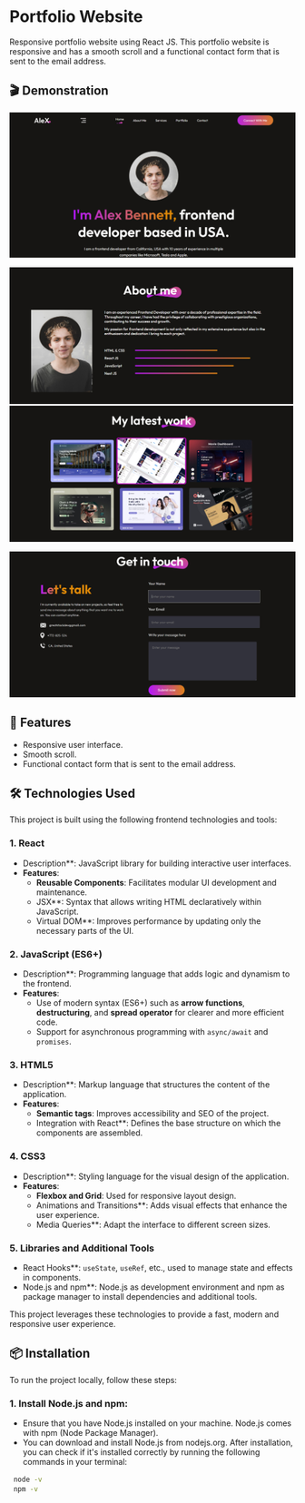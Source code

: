 # Portfolio Website

Responsive portfolio website using React JS. This portfolio website is responsive and has a smooth scroll and a functional contact form that is sent to the email address.


## 🎬 Demonstration

<p float="center">
  <img src="https://github.com/joanadecastro/portfolio-react/blob/main/src/assets/cap1.png"  />

</p>
<p float="center">
  <img src="https://github.com/joanadecastro/portfolio-react/blob/main/src/assets/cap2.png" width="500" />
  <img src="https://github.com/joanadecastro/portfolio-react/blob/main/src/assets/cap3.png" width="500" />
</p>
<p float="center">
  <img src="https://github.com/joanadecastro/portfolio-react/blob/main/src/assets/cap4.png"/>

</p>


## 🚀 Features

- Responsive user interface.
- Smooth scroll.
- Functional contact form that is sent to the email address.

## 🛠️ Technologies Used

This project is built using the following frontend technologies and tools:

### 1. React
- Description**: JavaScript library for building interactive user interfaces.
- **Features**:
  - **Reusable Components**: Facilitates modular UI development and maintenance.
  - JSX**: Syntax that allows writing HTML declaratively within JavaScript.
  - Virtual DOM**: Improves performance by updating only the necessary parts of the UI.

### 2. JavaScript (ES6+)
- Description**: Programming language that adds logic and dynamism to the frontend.
- **Features**:
  - Use of modern syntax (ES6+) such as **arrow functions**, **destructuring**, and **spread operator** for clearer and more efficient code.
  - Support for asynchronous programming with `async/await` and `promises`.

### 3. HTML5
- Description**: Markup language that structures the content of the application.
- **Features**:
  - **Semantic tags**: Improves accessibility and SEO of the project.
  - Integration with React**: Defines the base structure on which the components are assembled.

### 4. CSS3
- Description**: Styling language for the visual design of the application.
- **Features**:
  - **Flexbox and Grid**: Used for responsive layout design.
  - Animations and Transitions**: Adds visual effects that enhance the user experience.
  - Media Queries**: Adapt the interface to different screen sizes.

### 5. Libraries and Additional Tools
- React Hooks**: `useState`, `useRef`, etc., used to manage state and effects in components.
- Node.js and npm**: Node.js as development environment and npm as package manager to install dependencies and additional tools.


This project leverages these technologies to provide a fast, modern and responsive user experience.


## 📦 Installation

To run the project locally, follow these steps:

### 1. Install Node.js and npm:
  - Ensure that you have Node.js installed on your machine. Node.js comes with npm (Node Package Manager).
  - You can download and install Node.js from nodejs.org. After installation, you can check if it's installed correctly by running the following commands in your terminal:
   ```bash
    node -v
    npm -v




   

